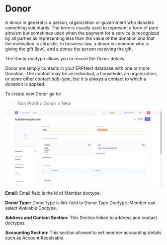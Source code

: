 
# Donor



A donor in general is a person, organization or government who donates something voluntarily. The term is usually used to represent a form of pure altruism but sometimes used when the payment for a service is recognized by all parties as representing less than the value of the donation and that the motivation is altruistic. In business law, a donor is someone who is giving the gift (law), and a donee the person receiving the gift.


The Donor doctype allows you to record the Donor details.


Donor are simply contacts in your ERPNext database with one or more Donation. The contact may be an individual, a household, an organization, or some other contact sub-type, but it is always a contact to which a donation is applied.


To create new Donor go to:


> Non Profit > Donor > New


![Student](/files/donor.png)


**Email:** Email field is the id of Member doctype.


**Donor Type:** DonorType is link field to Donor Type Doctype. Member can select Available Doctype.


**Address and Contact Section:** This Section linked to address and contact doctypes.


**Accounting Section:** This section allowed to set member accounting details such as Account Receivable.




